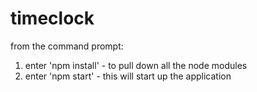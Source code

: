 # timeclock
from the command prompt:

1) enter 'npm install' - to pull down all the node modules
2) enter 'npm start' - this will start up the application